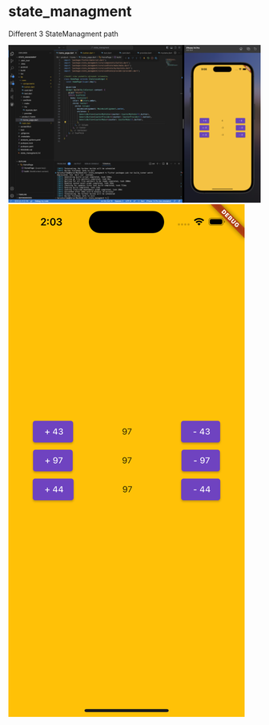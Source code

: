 # state_managment

Different 3 StateManagment path

![image1](./screenShot/1.png)
![image2](./screenShot/simulator.png)